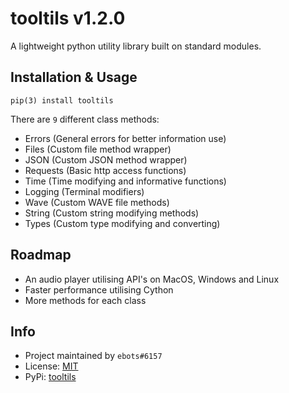 # tooltils v1.2.0
A lightweight python utility library built on standard modules.

## Installation & Usage
```
pip(3) install tooltils
```

There are `9` different class methods:
- Errors (General errors for better information use)
- Files (Custom file method wrapper)
- JSON (Custom JSON method wrapper)
- Requests (Basic http access functions)
- Time (Time modifying and informative functions)
- Logging (Terminal modifiers)
- Wave (Custom WAVE file methods)
- String (Custom string modifying methods)
- Types (Custom type modifying and converting)

## Roadmap
- An audio player utilising API's on MacOS, Windows and Linux
- Faster performance utilising Cython
- More methods for each class

## Info
- Project maintained by `ebots#6157`
- License: [MIT](https://choosealicense.com/licenses/mit/)
- PyPi: [tooltils](https://pypi.org/project/tooltils/1.2.0/)
